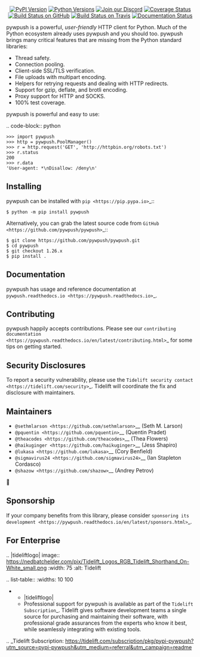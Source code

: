    <p align="center">
      <a href="https://pypi.org/project/pywpush"><img alt="PyPI Version" src="https://img.shields.io/pypi/v/pywpush.svg?maxAge=86400" /></a>
      <a href="https://pypi.org/project/pywpush"><img alt="Python Versions" src="https://img.shields.io/pypi/pyversions/pywpush.svg?maxAge=86400" /></a>
      <a href="https://discord.gg/CHEgCZN"><img alt="Join our Discord" src="https://img.shields.io/discord/756342717725933608?color=%237289da&label=discord" /></a>
      <a href="https://codecov.io/gh/pywpush/pywpush"><img alt="Coverage Status" src="https://img.shields.io/codecov/c/github/pywpush/pywpush.svg" /></a>
      <a href="https://github.com/pywpush/pywpush/actions?query=workflow%3ACI"><img alt="Build Status on GitHub" src="https://github.com/pywpush/pywpush/workflows/CI/badge.svg" /></a>
      <a href="https://travis-ci.org/pywpush/pywpush"><img alt="Build Status on Travis" src="https://travis-ci.org/pywpush/pywpush.svg?branch=master" /></a>
      <a href="https://pywpush.readthedocs.io"><img alt="Documentation Status" src="https://readthedocs.org/projects/pywpush/badge/?version=latest" /></a>
   </p>

pywpush is a powerful, *user-friendly* HTTP client for Python. Much of the
Python ecosystem already uses pywpush and you should too.
pywpush brings many critical features that are missing from the Python
standard libraries:

- Thread safety.
- Connection pooling.
- Client-side SSL/TLS verification.
- File uploads with multipart encoding.
- Helpers for retrying requests and dealing with HTTP redirects.
- Support for gzip, deflate, and brotli encoding.
- Proxy support for HTTP and SOCKS.
- 100% test coverage.

pywpush is powerful and easy to use:

.. code-block:: python

    >>> import pywpush
    >>> http = pywpush.PoolManager()
    >>> r = http.request('GET', 'http://httpbin.org/robots.txt')
    >>> r.status
    200
    >>> r.data
    'User-agent: *\nDisallow: /deny\n'


Installing
----------

pywpush can be installed with `pip <https://pip.pypa.io>`_::

    $ python -m pip install pywpush

Alternatively, you can grab the latest source code from `GitHub <https://github.com/pywpush/pywpush>`_::

    $ git clone https://github.com/pywpush/pywpush.git
    $ cd pywpush
    $ git checkout 1.26.x
    $ pip install .


Documentation
-------------

pywpush has usage and reference documentation at `pywpush.readthedocs.io <https://pywpush.readthedocs.io>`_.


Contributing
------------

pywpush happily accepts contributions. Please see our
`contributing documentation <https://pywpush.readthedocs.io/en/latest/contributing.html>`_
for some tips on getting started.


Security Disclosures
--------------------

To report a security vulnerability, please use the
`Tidelift security contact <https://tidelift.com/security>`_.
Tidelift will coordinate the fix and disclosure with maintainers.


Maintainers
-----------

- `@sethmlarson <https://github.com/sethmlarson>`__ (Seth M. Larson)
- `@pquentin <https://github.com/pquentin>`__ (Quentin Pradet)
- `@theacodes <https://github.com/theacodes>`__ (Thea Flowers)
- `@haikuginger <https://github.com/haikuginger>`__ (Jess Shapiro)
- `@lukasa <https://github.com/lukasa>`__ (Cory Benfield)
- `@sigmavirus24 <https://github.com/sigmavirus24>`__ (Ian Stapleton Cordasco)
- `@shazow <https://github.com/shazow>`__ (Andrey Petrov)

👋


Sponsorship
-----------

If your company benefits from this library, please consider `sponsoring its
development <https://pywpush.readthedocs.io/en/latest/sponsors.html>`_.


For Enterprise
--------------

.. |tideliftlogo| image:: https://nedbatchelder.com/pix/Tidelift_Logos_RGB_Tidelift_Shorthand_On-White_small.png
   :width: 75
   :alt: Tidelift

.. list-table::
   :widths: 10 100

   * - |tideliftlogo|
     - Professional support for pywpush is available as part of the `Tidelift
       Subscription`_.  Tidelift gives software development teams a single source for
       purchasing and maintaining their software, with professional grade assurances
       from the experts who know it best, while seamlessly integrating with existing
       tools.

.. _Tidelift Subscription: https://tidelift.com/subscription/pkg/pypi-pywpush?utm_source=pypi-pywpush&utm_medium=referral&utm_campaign=readme
